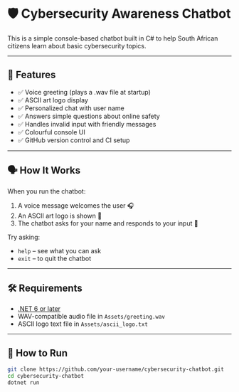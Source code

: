 # 🛡️ Cybersecurity Awareness Chatbot

This is a simple console-based chatbot built in C# to help South African citizens learn about basic cybersecurity topics.

---

## 📌 Features

- ✅ Voice greeting (plays a .wav file at startup)
- ✅ ASCII art logo display
- ✅ Personalized chat with user name
- ✅ Answers simple questions about online safety
- ✅ Handles invalid input with friendly messages
- ✅ Colourful console UI
- ✅ GitHub version control and CI setup

---

## 🗣️ How It Works

When you run the chatbot:

1. A voice message welcomes the user 🎧
2. An ASCII art logo is shown 🎨
3. The chatbot asks for your name and responds to your input 🧠

Try asking:
- `help` – see what you can ask
- `exit` – to quit the chatbot

---

## 🛠️ Requirements

- [.NET 6 or later](https://dotnet.microsoft.com/download)
- WAV-compatible audio file in `Assets/greeting.wav`
- ASCII logo text file in `Assets/ascii_logo.txt`

---

## 🚀 How to Run

```bash
git clone https://github.com/your-username/cybersecurity-chatbot.git
cd cybersecurity-chatbot
dotnet run
